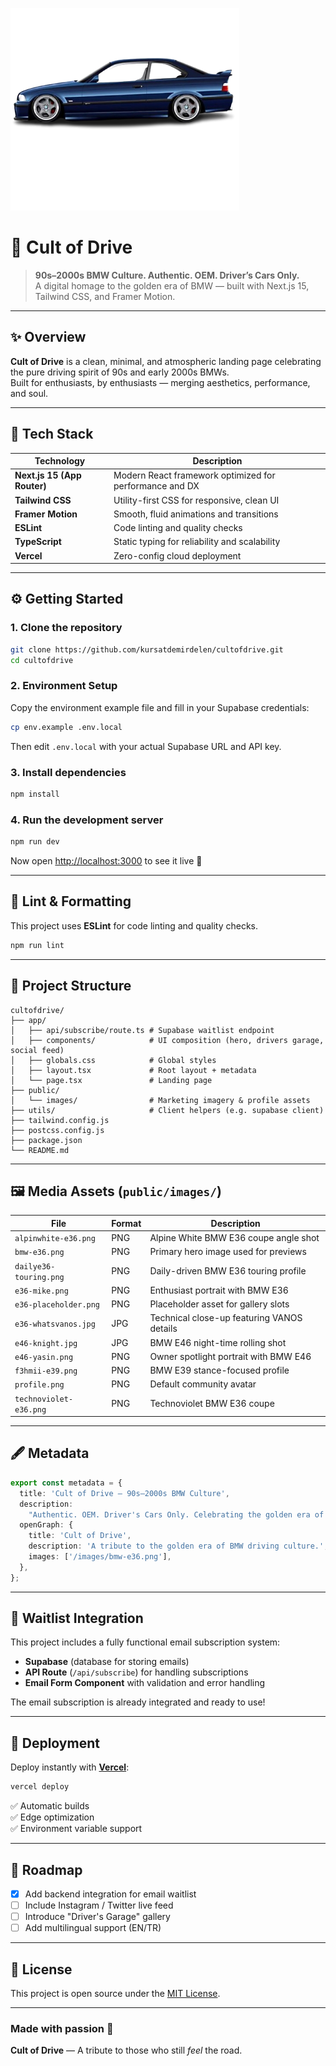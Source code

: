 ![Cult of Drive](/public/images/bmw-e36.png)

# 🚗 Cult of Drive

> **90s–2000s BMW Culture. Authentic. OEM. Driver’s Cars Only.**  
> A digital homage to the golden era of BMW — built with Next.js 15, Tailwind CSS, and Framer Motion.

---
  
## ✨ Overview

**Cult of Drive** is a clean, minimal, and atmospheric landing page celebrating the pure driving spirit of 90s and early 2000s BMWs.  
Built for enthusiasts, by enthusiasts — merging aesthetics, performance, and soul.

---

## 🧱 Tech Stack

| Technology | Description |
|-------------|--------------|
| **Next.js 15 (App Router)** | Modern React framework optimized for performance and DX |
| **Tailwind CSS** | Utility-first CSS for responsive, clean UI |
| **Framer Motion** | Smooth, fluid animations and transitions |
| **ESLint** | Code linting and quality checks |
| **TypeScript** | Static typing for reliability and scalability |
| **Vercel** | Zero-config cloud deployment |

---

## ⚙️ Getting Started

### 1. Clone the repository

```bash
git clone https://github.com/kursatdemirdelen/cultofdrive.git
cd cultofdrive
```

### 2. Environment Setup

Copy the environment example file and fill in your Supabase credentials:

```bash
cp env.example .env.local
```

Then edit `.env.local` with your actual Supabase URL and API key.

### 3. Install dependencies

```bash
npm install
```

### 4. Run the development server

```bash
npm run dev
```

Now open [http://localhost:3000](http://localhost:3000) to see it live 🚀

---

## 🧹 Lint & Formatting

This project uses **ESLint** for code linting and quality checks.

```bash
npm run lint
```

---

## 🧠 Project Structure

```
cultofdrive/
├── app/
│   ├── api/subscribe/route.ts # Supabase waitlist endpoint
│   ├── components/            # UI composition (hero, drivers garage, social feed)
│   ├── globals.css            # Global styles
│   ├── layout.tsx             # Root layout + metadata
│   └── page.tsx               # Landing page
├── public/
│   └── images/                # Marketing imagery & profile assets
├── utils/                     # Client helpers (e.g. supabase client)
├── tailwind.config.js
├── postcss.config.js
├── package.json
└── README.md
```

---

## 🖼️ Media Assets (`public/images/`)

| File | Format | Description |
|------|--------|-------------|
| `alpinwhite-e36.png` | PNG | Alpine White BMW E36 coupe angle shot |
| `bmw-e36.png` | PNG | Primary hero image used for previews |
| `dailye36-touring.png` | PNG | Daily-driven BMW E36 touring profile |
| `e36-mike.png` | PNG | Enthusiast portrait with BMW E36 |
| `e36-placeholder.png` | PNG | Placeholder asset for gallery slots |
| `e36-whatsvanos.jpg` | JPG | Technical close-up featuring VANOS details |
| `e46-knight.jpg` | JPG | BMW E46 night-time rolling shot |
| `e46-yasin.png` | PNG | Owner spotlight portrait with BMW E46 |
| `f3hmii-e39.png` | PNG | BMW E39 stance-focused profile |
| `profile.png` | PNG | Default community avatar |
| `technoviolet-e36.png` | PNG | Technoviolet BMW E36 coupe |

---

## 🖋️ Metadata

```ts
export const metadata = {
  title: 'Cult of Drive — 90s–2000s BMW Culture',
  description:
    "Authentic. OEM. Driver's Cars Only. Celebrating the golden era of BMW engineering.",
  openGraph: {
    title: 'Cult of Drive',
    description: 'A tribute to the golden era of BMW driving culture.',
    images: ['/images/bmw-e36.png'],
  },
};
```

---

## 💌 Waitlist Integration

This project includes a fully functional email subscription system:
- **Supabase** (database for storing emails)
- **API Route** (`/api/subscribe`) for handling subscriptions
- **Email Form Component** with validation and error handling

The email subscription is already integrated and ready to use!

---

## 🚀 Deployment

Deploy instantly with **[Vercel](https://vercel.com)**:

```bash
vercel deploy
```

✅ Automatic builds  
✅ Edge optimization  
✅ Environment variable support

---

## 🧭 Roadmap

- [x] Add backend integration for email waitlist  
- [ ] Include Instagram / Twitter live feed  
- [ ] Introduce "Driver's Garage" gallery  
- [ ] Add multilingual support (EN/TR)  

---

## 🏁 License

This project is open source under the [MIT License](LICENSE).

---

### Made with passion 🖤  
**Cult of Drive** — A tribute to those who still *feel* the road.
